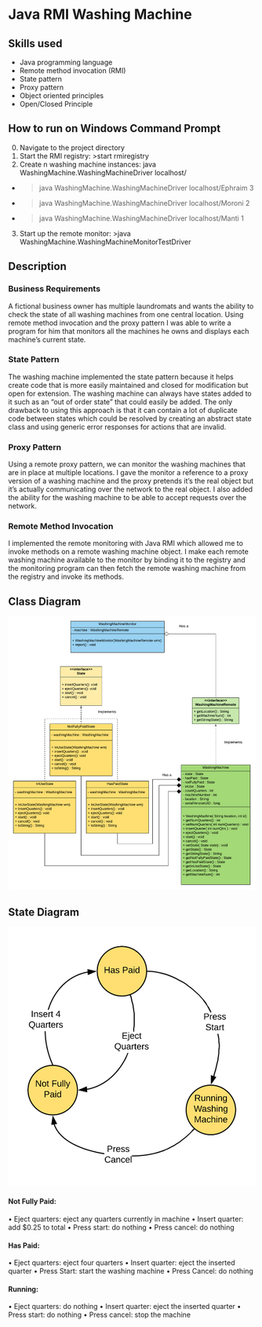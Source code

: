 # Java RMI Washing Machine

## Skills used
* Java programming language
* Remote method invocation (RMI)
* State pattern
* Proxy pattern
* Object oriented principles
* Open/Closed Principle

## How to run on Windows Command Prompt
0. Navigate to the project directory 
1. Start the RMI registry: >start rmiregistry
2. Create n washing machine instances: java WashingMachine.WashingMachineDriver localhost/<location> <machine num>
  * >java WashingMachine.WashingMachineDriver localhost/Ephraim 3
  * >java WashingMachine.WashingMachineDriver localhost/Moroni 2
  * >java WashingMachine.WashingMachineDriver localhost/Manti 1
3. Start up the remote monitor: >java WashingMachine.WashingMachineMonitorTestDriver

## Description

### Business Requirements
A fictional business owner has multiple laundromats and wants the ability to check the state of all washing machines from one central location. Using remote method invocation and the proxy pattern I was able to write a program for him that monitors all the machines he owns and displays each machine’s current state.

### State Pattern
The washing machine implemented the state pattern because it helps create code that is more easily maintained and closed for modification but open for extension. The washing machine can always have states added to it such as an “out of order state” that could easily be added. The only drawback to using this approach is that it can contain a lot of duplicate code between states which could be resolved by creating an abstract state class and using generic error responses for actions that are invalid.

### Proxy Pattern
Using a remote proxy pattern, we can monitor the washing machines that are in place at multiple locations. I gave the monitor a reference to a proxy version of a washing machine and the proxy pretends it’s the real object but it’s actually communicating over the network to the real object. I also added the ability for the washing machine to be able to accept requests over the network.

### Remote Method Invocation
I implemented the remote monitoring with Java RMI which allowed me to invoke methods on a remote washing machine object. I make each remote washing machine available to the monitor by binding it to the registry and the monitoring program can then fetch the remote washing machine from the registry and invoke its methods.

## Class Diagram
![Class Diagram for RMI Washing Machine Program](https://github.com/alexthayn/RMIWashingMachine/blob/master/Class%20Diagram.png)

## State Diagram
![State Diagram for RMI Washing Machine Program](https://github.com/alexthayn/RMIWashingMachine/blob/master/StateDiagram.png)

#### Not Fully Paid:
•	Eject quarters: eject any quarters currently in machine
•	Insert quarter: add $0.25 to total
•	Press start: do nothing
•	Press cancel: do nothing
#### Has Paid:
•	Eject quarters: eject four quarters
•	Insert quarter: eject the inserted quarter
•	Press Start: start the washing machine
•	Press Cancel: do nothing
#### Running: 
•	Eject quarters: do nothing
•	Insert quarter: eject the inserted quarter
•	Press start: do nothing
•	Press cancel: stop the machine
